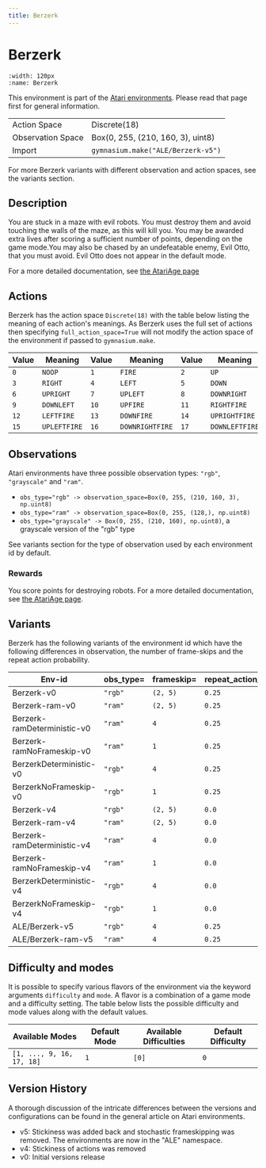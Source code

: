 ```yaml
---
title: Berzerk
---
```


# Berzerk

```{figure} ../../_static/videos/atari/berzerk.gif
:width: 120px
:name: Berzerk
```

This environment is part of the <a href='..'>Atari environments</a>. Please read that page first for general information.

|   |   |
|---|---|
| Action Space | Discrete(18) |
| Observation Space | Box(0, 255, (210, 160, 3), uint8) |
| Import | `gymnasium.make("ALE/Berzerk-v5")` |

For more Berzerk variants with different observation and action spaces, see the variants section.

## Description

You are stuck in a maze with evil robots. You must destroy them and avoid touching the walls of the maze, as this will kill you. You may be awarded extra lives after scoring a sufficient number of points, depending on the game mode.You may also be chased by an undefeatable enemy, Evil Otto, that you must avoid. Evil Otto does not appear in the default mode.

For a more detailed documentation, see [the AtariAge page](https://atariage.com/manual_html_page.php?SoftwareID=866)

## Actions

Berzerk has the action space `Discrete(18)` with the table below listing the meaning of each action's meanings.
As Berzerk uses the full set of actions then specifying `full_action_space=True` will not modify the action space of the environment if passed to `gymnasium.make`.

| Value   | Meaning      | Value   | Meaning         | Value   | Meaning        |
|---------|--------------|---------|-----------------|---------|----------------|
| `0`     | `NOOP`       | `1`     | `FIRE`          | `2`     | `UP`           |
| `3`     | `RIGHT`      | `4`     | `LEFT`          | `5`     | `DOWN`         |
| `6`     | `UPRIGHT`    | `7`     | `UPLEFT`        | `8`     | `DOWNRIGHT`    |
| `9`     | `DOWNLEFT`   | `10`    | `UPFIRE`        | `11`    | `RIGHTFIRE`    |
| `12`    | `LEFTFIRE`   | `13`    | `DOWNFIRE`      | `14`    | `UPRIGHTFIRE`  |
| `15`    | `UPLEFTFIRE` | `16`    | `DOWNRIGHTFIRE` | `17`    | `DOWNLEFTFIRE` |

## Observations

Atari environments have three possible observation types: `"rgb"`, `"grayscale"` and `"ram"`.

- `obs_type="rgb" -> observation_space=Box(0, 255, (210, 160, 3), np.uint8)`
- `obs_type="ram" -> observation_space=Box(0, 255, (128,), np.uint8)`
- `obs_type="grayscale" -> Box(0, 255, (210, 160), np.uint8)`, a grayscale version of the "rgb" type

See variants section for the type of observation used by each environment id by default.

### Rewards

You score points for destroying robots.
For a more detailed documentation, see [the AtariAge page](https://atariage.com/manual_html_page.php?SystemID=2600&SoftwareID=866&itemTypeID=HTMLMANUAL).

## Variants

Berzerk has the following variants of the environment id which have the following differences in observation,
the number of frame-skips and the repeat action probability.

| Env-id                      | obs_type=   | frameskip=   | repeat_action_probability=   |
|-----------------------------|-------------|--------------|------------------------------|
| Berzerk-v0                  | `"rgb"`     | `(2, 5)`     | `0.25`                       |
| Berzerk-ram-v0              | `"ram"`     | `(2, 5)`     | `0.25`                       |
| Berzerk-ramDeterministic-v0 | `"ram"`     | `4`          | `0.25`                       |
| Berzerk-ramNoFrameskip-v0   | `"ram"`     | `1`          | `0.25`                       |
| BerzerkDeterministic-v0     | `"rgb"`     | `4`          | `0.25`                       |
| BerzerkNoFrameskip-v0       | `"rgb"`     | `1`          | `0.25`                       |
| Berzerk-v4                  | `"rgb"`     | `(2, 5)`     | `0.0`                        |
| Berzerk-ram-v4              | `"ram"`     | `(2, 5)`     | `0.0`                        |
| Berzerk-ramDeterministic-v4 | `"ram"`     | `4`          | `0.0`                        |
| Berzerk-ramNoFrameskip-v4   | `"ram"`     | `1`          | `0.0`                        |
| BerzerkDeterministic-v4     | `"rgb"`     | `4`          | `0.0`                        |
| BerzerkNoFrameskip-v4       | `"rgb"`     | `1`          | `0.0`                        |
| ALE/Berzerk-v5              | `"rgb"`     | `4`          | `0.25`                       |
| ALE/Berzerk-ram-v5          | `"ram"`     | `4`          | `0.25`                       |

## Difficulty and modes

It is possible to specify various flavors of the environment via the keyword arguments `difficulty` and `mode`.
A flavor is a combination of a game mode and a difficulty setting. The table below lists the possible difficulty and mode values
along with the default values.

| Available Modes           | Default Mode   | Available Difficulties   | Default Difficulty   |
|---------------------------|----------------|--------------------------|----------------------|
| `[1, ..., 9, 16, 17, 18]` | `1`            | `[0]`                    | `0`                  |

## Version History

A thorough discussion of the intricate differences between the versions and configurations can be found in the general article on Atari environments.

* v5: Stickiness was added back and stochastic frameskipping was removed. The environments are now in the "ALE" namespace.
* v4: Stickiness of actions was removed
* v0: Initial versions release

